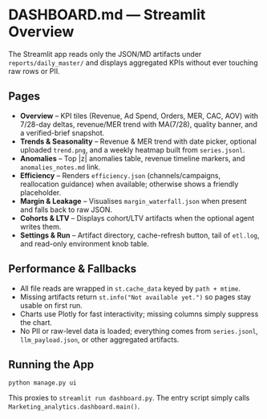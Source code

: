 ﻿# DASHBOARD.md — Streamlit Overview

The Streamlit app reads only the JSON/MD artifacts under `reports/daily_master/` and displays aggregated KPIs without ever touching raw rows or PII.

## Pages
- **Overview** – KPI tiles (Revenue, Ad Spend, Orders, MER, CAC, AOV) with 7/28-day deltas, revenue/MER trend with MA(7/28), quality banner, and a verified-brief snapshot.
- **Trends & Seasonality** – Revenue & MER trend with date picker, optional uploaded `trend.png`, and a weekly heatmap built from `series.jsonl`.
- **Anomalies** – Top |z| anomalies table, revenue timeline markers, and `anomalies_notes.md` link.
- **Efficiency** – Renders `efficiency.json` (channels/campaigns, reallocation guidance) when available; otherwise shows a friendly placeholder.
- **Margin & Leakage** – Visualises `margin_waterfall.json` when present and falls back to raw JSON.
- **Cohorts & LTV** – Displays cohort/LTV artifacts when the optional agent writes them.
- **Settings & Run** – Artifact directory, cache-refresh button, tail of `etl.log`, and read-only environment knob table.

## Performance & Fallbacks
- All file reads are wrapped in `st.cache_data` keyed by `path + mtime`.
- Missing artifacts return `st.info("Not available yet.")` so pages stay usable on first run.
- Charts use Plotly for fast interactivity; missing columns simply suppress the chart.
- No PII or raw-level data is loaded; everything comes from `series.jsonl`, `llm_payload.json`, or other aggregated artifacts.

## Running the App
```
python manage.py ui
```
This proxies to `streamlit run dashboard.py`. The entry script simply calls `Marketing_analytics.dashboard.main()`.

